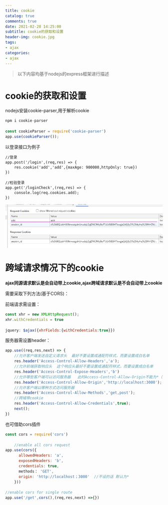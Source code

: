 ```yaml
---
title: cookie
catalog: true
comments: true
date: 2021-02-28 14:25:00
subtitle: cookie的获取和设置
header-img: cookie.jpg
tags:
- ajax
categories:
- ajax
---
```


> 以下内容均基于nodejs的express框架进行描述



# cookie的获取和设置

nodejs安装cookie-parser,用于解析cookie

```javascript
npm i cookie-parser 

const cookieParser = require('cookie-parser')
app.use(cookieParser());
```



以登录接口为例子

```jav
//登录
app.post('/login',(req,res) => {
    res.cookie('add','add',{maxAge: 900000,httpOnly: true})
})

//检验登录
app.get('/loginCheck',(req,res) => {
    console.log(req.cookies.add);
})
```

![alt cookie](2021-02-28-cookie\showCookie.png)



# 跨域请求情况下的cookie

**ajax同源请求默认是会自动带上cookie,ajax跨域请求默认是不会自动带上cookie**



需要采取下列方法(基于CORS)：



前端请求需设置：

```javascript
const xhr = new XMLHttpRequest();
xhr.withCredentials = true

jquery: $ajax({xhrFields:{withCredentials:true}})
```



服务器需设置header：

```javascript
app.use((req,res,next) => {
    //允许客户端发送自定义请求头  最好不要设置成通配符样式，而要设置成白名单
    res.header('Access-Control-Allow-Headers','a');
    //允许前端获取响应头  这个响应头最好不要设置成通配符样式，而要设置成白名单
    res.header('Access-Control-Expose-Headers','b')
    //允许哪些客户端可以访问服务器   此时Access-Control-Allow-Origin不能为*（星号）了，必须是白名单样式
    res.header('Access-Control-Allow-Origin','http://localhost:3000');
    //允许客户端以哪种方式访问服务器
    res.header('Access-Control-Allow-Methods','get,post');
    //跨域带cookie
    res.header('Access-Control-Allow-Credentials',true);
    next();
})
```



也可借助cors插件

```javascript
const cors = require('cors')
    
    //enable all cors request
app.use(cors({
      allowedHeaders: 'a',
      exposedHeaders: 'b',
      credentials: true,
      methods： 'GET',
      origin: 'http://localhost；3000'  //不设的话 默认为*
    }))
    
//enable cors for single route
app.use('/get',cors(),(req,res,next) =>{})
```


